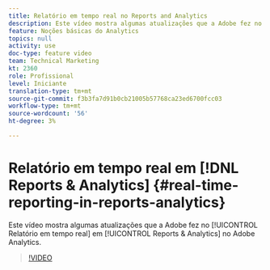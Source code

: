 ```yaml
---
title: Relatório em tempo real no Reports and Analytics
description: Este vídeo mostra algumas atualizações que a Adobe fez no Relatório em tempo real no Reports & Analytics no Adobe Analytics.
feature: Noções básicas do Analytics
topics: null
activity: use
doc-type: feature video
team: Technical Marketing
kt: 2360
role: Profissional
level: Iniciante
translation-type: tm+mt
source-git-commit: f3b3fa7d91b0cb21005b57768ca23ed6700fcc03
workflow-type: tm+mt
source-wordcount: '56'
ht-degree: 3%

---
```



# Relatório em tempo real em [!DNL Reports & Analytics] {#real-time-reporting-in-reports-analytics}

Este vídeo mostra algumas atualizações que a Adobe fez no [!UICONTROL Relatório em tempo real] em [!UICONTROL Reports &amp; Analytics] no Adobe Analytics.

>[!VIDEO](https://video.tv.adobe.com/v/25454/?quality=12)
